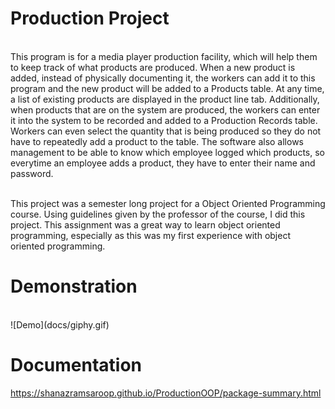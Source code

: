# Production Project
 </br>
This program is for a media player production facility, which will help them to keep track of what products are produced. When a new product is added, instead of physically documenting it, the workers can add it to this program and the new product will be added to a Products table. At any time, a list of existing products are displayed in the product line tab. Additionally, when products that are on the system are produced, the workers can enter it into the system to be recorded and added to a Production Records table. Workers can even select the quantity that is being produced so they do not have to repeatedly add a product to the table. The software also allows management to be able to know which employee logged which products, so everytime an employee adds a product, they have to enter their name and password. </br> </br>

This project was a semester long project for a Object Oriented Programming course. Using guidelines given by the professor of the course, I did this project. This assignment was a great way to learn object oriented programming, especially as this was my first experience with object oriented programming. </br>

# Demonstration
</br>
![Demo](docs/giphy.gif)
</br>

# Documentation

https://shanazramsaroop.github.io/ProductionOOP/package-summary.html

[](docs/database_diagram.png)

